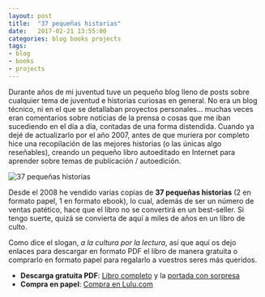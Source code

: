 ```yaml
---
layout: post
title:  "37 pequeñas historias"
date:   2017-02-21 13:55:00
categories: blog books projects
tags:
- blog
- books
- projects
---
```


Durante años de mi juventud tuve un pequeño blog lleno de posts sobre cualquier tema de juventud e historias curiosas en general. No era un blog técnico, ni en el que se detallaban proyectos personales... muchas veces eran comentarios sobre noticias de la prensa o cosas que me iban sucediendo en el día a día, contadas de una forma distendida. Cuando ya dejé de actualizarlo por el año 2007, antes de que muriera por completo hice una recopilación de las mejores historias (o las únicas algo reseñables), creando un pequeño libro autoeditado en Internet para aprender sobre temas de publicación / autoedición.

![37 pequeñas historias]({{site.url}}/assets/images/2017-02-21-37-pequenas-historias.jpg)

Desde el 2008 he vendido varias copias de **37 pequeñas historias** (2 en formato papel, 1 en formato ebook), lo cual, además de ser un número de ventas patético, hace que el libro no se convertirá en un best-seller. Si tengo suerte, quizá se convierta de aquí a miles de años en un libro de culto. 

Como dice el slogan, _a la cultura por la lectura_, así que aquí os dejo enlaces para descargar en formato PDF el libro de manera gratuita o comprarlo en formato papel para regalarlo a vuestros seres más queridos.

* **Descarga gratuita PDF**: [Libro completo]({{site.url}}/assets/files/20170221-37-pequenas-historias.pdf) y la [portada con sorpresa]({{site.url}}/assets/files/20170221-37-pequenas-historias-portada.pdf)
* **Compra en papel**: [Compra en Lulu.com](http://www.lulu.com/shop/jorge-casas-ca%C3%B1ada/37-peque%C3%B1as-historias/paperback/product-2866076.html)


